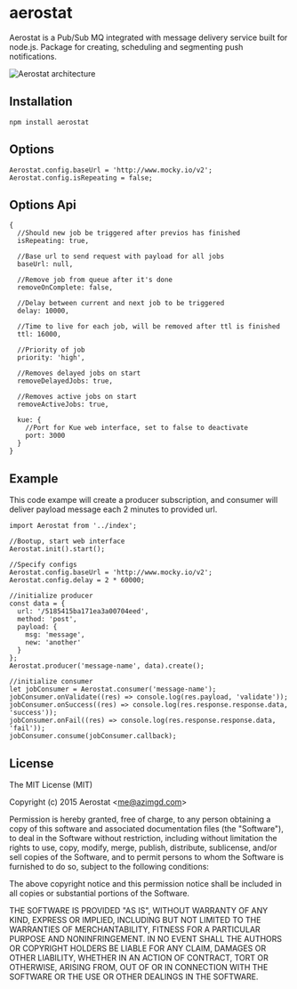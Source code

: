 # aerostat

Aerostat is a Pub/Sub MQ integrated with message delivery service built for node.js. Package for creating, scheduling and segmenting push notifications.

![Aerostat architecture](http://i.imgur.com/1RRgHzV.png)

## Installation

`npm install aerostat`

## Options
```
Aerostat.config.baseUrl = 'http://www.mocky.io/v2';
Aerostat.config.isRepeating = false;
```

## Options Api

```
{
  //Should new job be triggered after previos has finished
  isRepeating: true,

  //Base url to send request with payload for all jobs
  baseUrl: null,

  //Remove job from queue after it's done
  removeOnComplete: false,

  //Delay between current and next job to be triggered
  delay: 10000,

  //Time to live for each job, will be removed after ttl is finished
  ttl: 16000,

  //Priority of job
  priority: 'high',

  //Removes delayed jobs on start
  removeDelayedJobs: true,

  //Removes active jobs on start
  removeActiveJobs: true,

  kue: {
    //Port for Kue web interface, set to false to deactivate
    port: 3000
  }
}
```

## Example

This code exampe will create a producer subscription, and consumer will deliver payload message each 2 minutes to provided url.
```
import Aerostat from '../index';

//Bootup, start web interface
Aerostat.init().start();

//Specify configs
Aerostat.config.baseUrl = 'http://www.mocky.io/v2';
Aerostat.config.delay = 2 * 60000;

//initialize producer
const data = {
  url: '/5185415ba171ea3a00704eed',
  method: 'post',
  payload: {
    msg: 'message',
    new: 'another'
  }
};
Aerostat.producer('message-name', data).create();

//initialize consumer
let jobConsumer = Aerostat.consumer('message-name');
jobConsumer.onValidate((res) => console.log(res.payload, 'validate'));
jobConsumer.onSuccess((res) => console.log(res.response.response.data, 'success'));
jobConsumer.onFail((res) => console.log(res.response.response.data, 'fail'));
jobConsumer.consume(jobConsumer.callback);
```

## License

The MIT License (MIT)

Copyright (c) 2015 Aerostat &lt;me@azimgd.com&gt;

Permission is hereby granted, free of charge, to any person obtaining a copy
of this software and associated documentation files (the "Software"), to deal
in the Software without restriction, including without limitation the rights
to use, copy, modify, merge, publish, distribute, sublicense, and/or sell
copies of the Software, and to permit persons to whom the Software is
furnished to do so, subject to the following conditions:

The above copyright notice and this permission notice shall be included in
all copies or substantial portions of the Software.

THE SOFTWARE IS PROVIDED "AS IS", WITHOUT WARRANTY OF ANY KIND, EXPRESS OR
IMPLIED, INCLUDING BUT NOT LIMITED TO THE WARRANTIES OF MERCHANTABILITY,
FITNESS FOR A PARTICULAR PURPOSE AND NONINFRINGEMENT. IN NO EVENT SHALL THE
AUTHORS OR COPYRIGHT HOLDERS BE LIABLE FOR ANY CLAIM, DAMAGES OR OTHER
LIABILITY, WHETHER IN AN ACTION OF CONTRACT, TORT OR OTHERWISE, ARISING FROM,
OUT OF OR IN CONNECTION WITH THE SOFTWARE OR THE USE OR OTHER DEALINGS IN
THE SOFTWARE.
